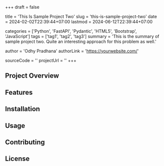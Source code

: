 +++
draft = false

title = 'This Is Sample Project Two'
slug = 'this-is-sample-project-two'
date = 2024-02-02T22:39:44+07:00
lastmod = 2024-06-12T22:39:44+07:00

categories = ['Python', 'FastAPI', 'Pydantic', 'HTML5', 'Bootstrap', 'JavaScript']
tags = ['tag1', 'tag2', 'tag3']
summary = 'This is the summary of sample project two. Quite an interesting approach for this problem as well.'

author = 'Odhy Pradhana'
authorLink = 'https://yourwebsite.com/'

sourceCode = ''
projectUrl = ''
+++

## Project Overview

<!-- Provide an overview of the project -->

## Features

<!-- List and describe the features of the project -->

## Installation

<!-- Provide instructions on how to install and use the project -->

## Usage

<!-- Provide usage examples and instructions -->

## Contributing

<!-- Explain how others can contribute to the project -->

## License

<!-- Include licensing information -->

